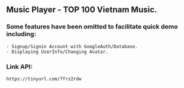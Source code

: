 ## Music Player - TOP 100 Vietnam Music.

### Some features have been omitted to facilitate quick demo including:

    - Signup/Signin Account with GoogleAuth/Database.
    - Displaying UserInfo/Changing Avatar.

### Link API:

`https://tinyurl.com/7frz2rdw`
